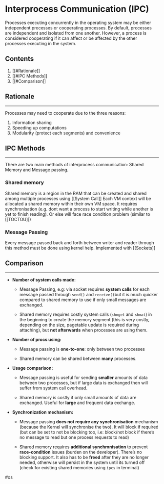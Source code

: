 # Interprocess Communication (IPC)
Processes executing concurrently in the operating system may be either independent processes or cooperating processes. By default, processes are independent and isolated from one another. However, a process is considered cooperating if it can affect or be affected by the other processes executing in the system.

## Contents
1. [[#Rationale]]
2. [[#IPC Methods]]
3. [[#Comparison]]

## Rationale
---
Processes may need to cooperate due to the three reasons:
1. Information sharing
2. Speeding up computations
3. Modularity (protect each segments) and convenience

## IPC Methods
---
There are two main methods of interprocess communication: Shared Memory and Message passing.

### Shared memory
Shared memory is a region in the RAM that can be created and shared among multiple processes using [[System Call]]
Each VM context will be allocated a shared memory within their own VM space. It requires synchronisation (e.g. dont want a process to start writing while another is yet to finish reading). Or else will face race condition problem (similar to [[TOCTOU]])

### Message Passing
Every message passed back and forth between writer and reader through this method must be done using kernel help. Implemented with [[Sockets]]

## Comparison
---
-   **Number of system calls made:**
    
    -   Message Passing, e.g: via socket requires **system calls** for each message passed through `send()` and `receive()`but it is much quicker compared to shared memory to use if only small messages are exchanged.
        
    -   Shared memory requires costly system calls (`shmget` and `shmat`) in the beginning to create the memory segment (this is very costly, depending on the size, pagetable update is required during attaching), but **not afterwards** when processes are using them.  
        
-   **Number of procs using:**
    -   Message passing is **one-to-one**: only between two processes
        
    -   Shared memory can be shared between **many** processes.  
        
-   **Usage comparison:**
    -   Message passing is useful for sending **smaller** amounts of data between two processes, but if large data is exchanged then will suffer from system call overhead.
        
    -   Shared memory is costly if only small amounts of data are exchanged. Useful for **large** and frequent data exchange.  
        
-   **Synchronization mechanism:**
    -   Message passing **does not require any synchronisation** mechanism (because the Kernel will synchronise the two). It will block if required (but can be set to not be blocking too, i.e: block/not block if there’s no message to read but one process requests to read)
        
    -   Shared memory requires **additional synchronisation** to prevent **race-condition** issues (burden on the developer). There’s no blocking support. It also has to be **freed** after they are no longer needed, otherwise will persist in the system until its turned off (check for existing shared memories using `ipcs` in terminal)

#os